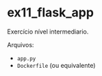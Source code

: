 # ex11_flask_app

Exercício nível intermediario.

Arquivos:
- `app.py`
- `Dockerfile` (ou equivalente)

